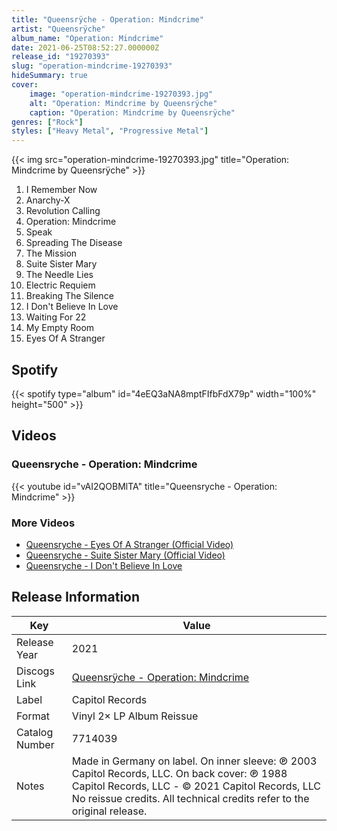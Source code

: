 ```yaml
---
title: "Queensrÿche - Operation: Mindcrime"
artist: "Queensrÿche"
album_name: "Operation: Mindcrime"
date: 2021-06-25T08:52:27.000000Z
release_id: "19270393"
slug: "operation-mindcrime-19270393"
hideSummary: true
cover:
    image: "operation-mindcrime-19270393.jpg"
    alt: "Operation: Mindcrime by Queensrÿche"
    caption: "Operation: Mindcrime by Queensrÿche"
genres: ["Rock"]
styles: ["Heavy Metal", "Progressive Metal"]
---
```


{{< img src="operation-mindcrime-19270393.jpg" title="Operation: Mindcrime by Queensrÿche" >}}

<!-- section break -->

1. I Remember Now
2. Anarchy-X
3. Revolution Calling
4. Operation: Mindcrime
5. Speak
6. Spreading The Disease
7. The Mission
8. Suite Sister Mary
9. The Needle Lies
10. Electric Requiem
11. Breaking The Silence
12. I Don't Believe In Love
13. Waiting For 22
14. My Empty Room
15. Eyes Of A Stranger

<!-- section break -->


## Spotify
{{< spotify type="album" id="4eEQ3aNA8mptFIfbFdX79p" width="100%" height="500" >}}



## Videos
### Queensryche - Operation: Mindcrime
{{< youtube id="vAI2QOBMlTA" title="Queensryche - Operation: Mindcrime" >}}<br>

### More Videos

- [Queensryche - Eyes Of A Stranger (Official Video)](https://www.youtube.com/watch?v=A4duZjxusGM)
- [Queensryche - Suite Sister Mary (Official Video)](https://www.youtube.com/watch?v=8CZGion20E4)
- [Queensryche - I Don't Believe In Love](https://www.youtube.com/watch?v=2c3g6tTYoxM)


## Release Information
|  Key           | Value                                                |
| ---------------| ---------------------------------------------------- |
| Release Year   | 2021                                   |
| Discogs Link   | [Queensrÿche - Operation: Mindcrime](https://www.discogs.com/release/19270393-Queensr%C3%BFche-Operation-Mindcrime) |
| Label          | Capitol Records |
| Format         | Vinyl 2× LP Album Reissue |
| Catalog Number | 7714039 |
| Notes | Made in Germany on label. On inner sleeve: ℗ 2003 Capitol Records, LLC. On back cover: ℗ 1988 Capitol Records, LLC - © 2021 Capitol Records, LLC  No reissue credits. All technical credits refer to the original release. |